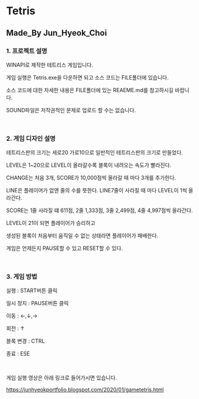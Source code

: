 # Tetris

## Made_By Jun_Hyeok_Choi

### 1. 프로젝트 설명

WINAPI로 제작한 테트리스 게임입니다.

게임 실행은 Tetris.exe을 다운하면 되고 소스 코드는 FILE폴더에 있습니다.

소스 코드에 대한 자세한 내용은 FILE폴더에 있는 REAEME.md를 참고하시길 바랍니다.

SOUND파일은 저작권적인 문제로 업로드 할 수는 없습니다.

<br>

### 2. 게임 디자인 설명

테트리스판의 크기는 세로20 가로10으로 일반적인 테트리스판의 크기로 만들었다.

LEVEL은 1~20으로 LEVEL이 올라갈수록 블록이 내려오는 속도가 빨라진다.

CHANGE는 처음 3개, SCORE가 10,000점씩 올라갈 때 마다 3개를 추가한다.

LINE은 플레이어가 없앤 줄의 수를 뜻한다. LINE7줄이 사라질 때 마다 LEVEL이 1씩 올라간다.

SCORE는 1줄 사라질 떄 611점, 2줄 1,333점, 3줄 2,499점, 4줄 4,997점씩 올라간다.


LEVEL이 21이 되면 플레이어가 승리하고

생성된 블록이 처음부터 움직일 수 없는 상태라면 플레이어가 패배한다.

게임은 언제든지 PAUSE할 수 있고 RESET할 수 있다.

<br>

### 3. 게임 방법

실행 : START버튼 클릭

일시 정지 : PAUSE버튼 클릭

이동 : ←,↓,→

회전 : ↑

블록 변경 : CTRL

종료 : ESE

<br>

게임 실행 영상은 아래 링크로 들어가시면 있습니다.

<a> https://junhyeokportfolio.blogspot.com/2020/01/gametetris.html
